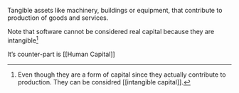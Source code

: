 Tangible assets like machinery, buildings or equipment, that contribute to production of goods and services.

Note that software cannot be considered real capital because they are intangible[^software]

It’s counter-part is [[Human Capital]]

[^software]: Even though they are a form of capital since they actually contribute to production. They can be considred [[intangible capital]].
